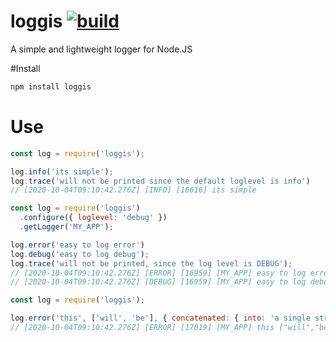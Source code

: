 # loggis [![build](https://travis-ci.org/mekh/logis.svg?branch=main)](https://travis-ci.org/github/mekh/logis)
A simple and lightweight logger for Node.JS

#Install
```bash
npm install loggis
```

# Use
```js
const log = require('loggis');

log.info('its simple');
log.trace('will not be printed since the default loglevel is info')
// [2020-10-04T09:10:42.276Z] [INFO] [16616] its simple
```

```js
const log = require('loggis')
  .configure({ loglevel: 'debug' })
  .getLogger('MY_APP');

log.error('easy to log error')
log.debug('easy to log debug');
log.trace('will not be printed, since the log level is DEBUG');
// [2020-10-04T09:10:42.276Z] [ERROR] [16959] [MY_APP] easy to log error
// [2020-10-04T09:10:42.276Z] [DEBUG] [16959] [MY_APP] easy to log debug
```

```js
const log = require('loggis');

log.error('this', ['will', 'be'], { concatenated: { into: 'a single string'  } })
// [2020-10-04T09:10:42.276Z] [ERROR] [17019] [MY_APP] this ["will","be"] {"concatenated":{"into":"a single string"}}
```
